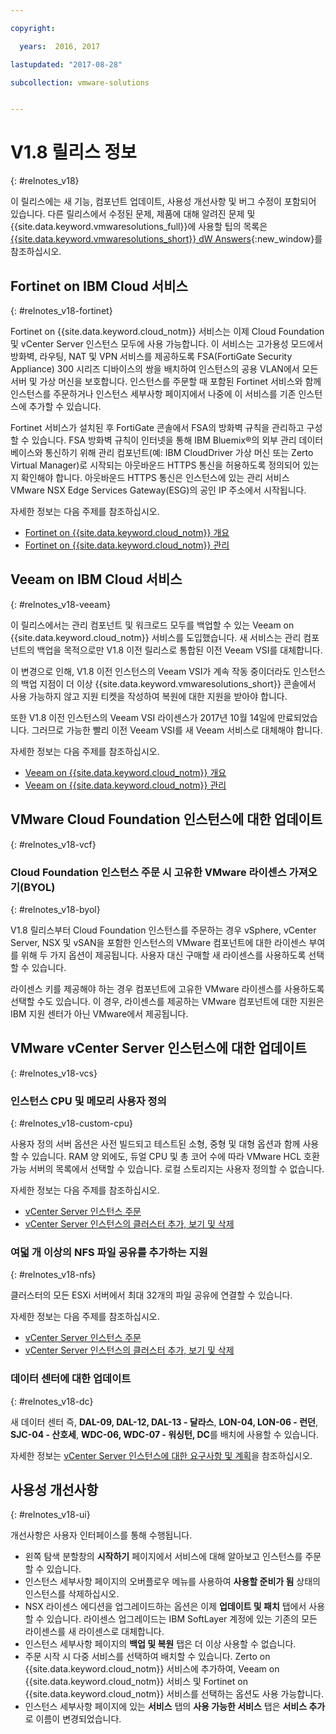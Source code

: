 ```yaml
---

copyright:

  years:  2016, 2017

lastupdated: "2017-08-28"

subcollection: vmware-solutions


---
```


# V1.8 릴리스 정보
{: #relnotes_v18}

이 릴리스에는 새 기능, 컴포넌트 업데이트, 사용성 개선사항 및 버그 수정이 포함되어 있습니다. 다른 릴리스에서 수정된 문제, 제품에 대해 알려진 문제 및 {{site.data.keyword.vmwaresolutions_full}}에 사용할 팁의 목록은 [{{site.data.keyword.vmwaresolutions_short}} dW Answers](https://developer.ibm.com/answers/topics/cloudvmw/){:new_window}를 참조하십시오.

## Fortinet on IBM Cloud 서비스
{: #relnotes_v18-fortinet}

Fortinet on {{site.data.keyword.cloud_notm}} 서비스는 이제 Cloud Foundation 및 vCenter Server 인스턴스 모두에 사용 가능합니다. 이 서비스는 고가용성 모드에서 방화벽, 라우팅, NAT 및 VPN 서비스를 제공하도록 FSA(FortiGate Security Appliance) 300 시리즈 디바이스의 쌍을 배치하여 인스턴스의 공용 VLAN에서 모든 서버 및 가상 머신을 보호합니다. 인스턴스를 주문할 때 포함된 Fortinet 서비스와 함께 인스턴스를 주문하거나 인스턴스 세부사항 페이지에서 나중에 이 서비스를 기존 인스턴스에 추가할 수 있습니다.

Fortinet 서비스가 설치된 후 FortiGate 콘솔에서 FSA의 방화벽 규칙을 관리하고 구성할 수 있습니다. FSA 방화벽 규칙이 인터넷을 통해 IBM Bluemix®의 외부 관리 데이터베이스와 통신하기 위해 관리 컴포넌트(예: IBM CloudDriver 가상 머신 또는 Zerto Virtual Manager)로 시작되는 아웃바운드 HTTPS 통신을 허용하도록 정의되어 있는지 확인해야 합니다. 아웃바운드 HTTPS 통신은 인스턴스에 있는 관리 서비스 VMware NSX Edge Services Gateway(ESG)의 공인 IP 주소에서 시작됩니다.

자세한 정보는 다음 주제를 참조하십시오.
* [Fortinet on {{site.data.keyword.cloud_notm}} 개요](/docs/services/vmwaresolutions/services?topic=vmware-solutions-fsa_considerations)
* [Fortinet on {{site.data.keyword.cloud_notm}} 관리](/docs/services/vmwaresolutions/services?topic=vmware-solutions-managingfsa)

## Veeam on IBM Cloud 서비스
{: #relnotes_v18-veeam}

이 릴리스에서는 관리 컴포넌트 및 워크로드 모두를 백업할 수 있는 Veeam on {{site.data.keyword.cloud_notm}} 서비스를 도입했습니다. 새 서비스는 관리 컴포넌트의 백업을 목적으로만 V1.8 이전 릴리스로 통합된 이전 Veeam VSI를 대체합니다.

이 변경으로 인해, V1.8 이전 인스턴스의 Veeam VSI가 계속 작동 중이더라도 인스턴스의 백업 지점이 더 이상 {{site.data.keyword.vmwaresolutions_short}} 콘솔에서 사용 가능하지 않고 지원 티켓을 작성하여 복원에 대한 지원을 받아야 합니다.

또한 V1.8 이전 인스턴스의 Veeam VSI 라이센스가 2017년 10월 14일에 만료되었습니다. 그러므로 가능한 빨리 이전 Veeam VSI를 새 Veeam 서비스로 대체해야 합니다.

자세한 정보는 다음 주제를 참조하십시오.
* [Veeam on {{site.data.keyword.cloud_notm}} 개요](/docs/services/vmwaresolutions/services?topic=vmware-solutions-veeam_considerations)
* [Veeam on {{site.data.keyword.cloud_notm}} 관리](/docs/services/vmwaresolutions/services?topic=vmware-solutions-managingveeam)

## VMware Cloud Foundation 인스턴스에 대한 업데이트
{: #relnotes_v18-vcf}

### Cloud Foundation 인스턴스 주문 시 고유한 VMware 라이센스 가져오기(BYOL)
{: #relnotes_v18-byol}

V1.8 릴리스부터 Cloud Foundation 인스턴스를 주문하는 경우 vSphere, vCenter Server, NSX 및 vSAN을 포함한 인스턴스의 VMware 컴포넌트에 대한 라이센스 부여를 위해 두 가지 옵션이 제공됩니다. 사용자 대신 구매할 새 라이센스를 사용하도록 선택할 수 있습니다.

라이센스 키를 제공해야 하는 경우 컴포넌트에 고유한 VMware 라이센스를 사용하도록 선택할 수도 있습니다. 이 경우, 라이센스를 제공하는 VMware 컴포넌트에 대한 지원은 IBM 지원 센터가 아닌 VMware에서 제공됩니다.

## VMware vCenter Server 인스턴스에 대한 업데이트
{: #relnotes_v18-vcs}

### 인스턴스 CPU 및 메모리 사용자 정의
{: #relnotes_v18-custom-cpu}

사용자 정의 서버 옵션은 사전 빌드되고 테스트된 소형, 중형 및 대형 옵션과 함께 사용할 수 있습니다. RAM 양 외에도, 듀얼 CPU 및 총 코어 수에 따라 VMware HCL 호환 가능 서버의 목록에서 선택할 수 있습니다. 로컬 스토리지는 사용자 정의할 수 없습니다.

자세한 정보는 다음 주제를 참조하십시오.
* [vCenter Server 인스턴스 주문](/docs/services/vmwaresolutions/vcenter?topic=vmware-solutions-vc_orderinginstance)
* [vCenter Server 인스턴스의 클러스터 추가, 보기 및 삭제](/docs/services/vmwaresolutions?topic=vmware-solutions-vc_addingviewingclusters#vc_addingviewingclusters)

### 여덟 개 이상의 NFS 파일 공유를 추가하는 지원
{: #relnotes_v18-nfs}

 클러스터의 모든 ESXi 서버에서 최대 32개의 파일 공유에 연결할 수 있습니다.

 자세한 정보는 다음 주제를 참조하십시오.
* [vCenter Server 인스턴스 주문](/docs/services/vmwaresolutions/vcenter?topic=vmware-solutions-vc_orderinginstance)
* [vCenter Server 인스턴스의 클러스터 추가, 보기 및 삭제](/docs/services/vmwaresolutions?topic=vmware-solutions-vc_addingviewingclusters#vc_addingviewingclusters)

### 데이터 센터에 대한 업데이트
{: #relnotes_v18-dc}

새 데이터 센터 즉, **DAL-09, DAL-12, DAL-13 - 달라스**, **LON-04, LON-06 - 런던**, **SJC-04 - 산호세**, **WDC-06, WDC-07 - 워싱턴, DC**를 배치에 사용할 수 있습니다.

자세한 정보는 [vCenter Server 인스턴스에 대한 요구사항 및 계획](/docs/services/vmwaresolutions/vcenter?topic=vmware-solutions-vc_planning)을 참조하십시오.

## 사용성 개선사항
{: #relnotes_v18-ui}

개선사항은 사용자 인터페이스를 통해 수행됩니다.
* 왼쪽 탐색 분할창의 **시작하기** 페이지에서 서비스에 대해 알아보고 인스턴스를 주문할 수 있습니다.
* 인스턴스 세부사항 페이지의 오버플로우 메뉴를 사용하여 **사용할 준비가 됨** 상태의 인스턴스를 삭제하십시오.
* NSX 라이센스 에디션을 업그레이드하는 옵션은 이제 **업데이트 및 패치** 탭에서 사용할 수 있습니다. 라이센스 업그레이드는 IBM SoftLayer 계정에 있는 기존의 모든 라이센스를 새 라이센스로 대체합니다.
* 인스턴스 세부사항 페이지의 **백업 및 복원** 탭은 더 이상 사용할 수 없습니다.
* 주문 시작 시 다중 서비스를 선택하여 배치할 수 있습니다. Zerto on {{site.data.keyword.cloud_notm}} 서비스에 추가하여, Veeam on {{site.data.keyword.cloud_notm}} 서비스 및 Fortinet on {{site.data.keyword.cloud_notm}} 서비스를 선택하는 옵션도 사용 가능합니다.
* 인스턴스 세부사항 페이지에 있는 **서비스** 탭의 **사용 가능한 서비스** 탭은 **서비스 추가**로 이름이 변경되었습니다.
